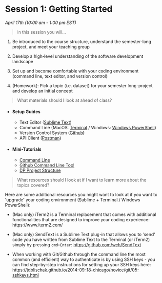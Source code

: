 # Session 1: Getting Started
*April 17th (10:00 am - 1:00 pm EST)*

> In this session you will...

1) Be introduced to the course structure, understand the semester-long project, and meet your teaching group


2) Develop a high-level understanding of the software development landscape


3) Set up and become comfortable with your coding environment (command line, text editor, and version control)


4) (Homework): Pick a topic (i.e. dataset) for your semester 
long-project and develop an initial concept


> What materials should I look at ahead of class?

- #### Setup Guides
	* Text Editor ([Sublime Text](/session1/setup_sublime.md))
	* Command Line (MacOS: [Terminal](/session1/setup_terminal.md) / Windows: [Windows PowerShell](/session1/setup_windows_powershell.md))
	* Version Control System ([Github](/session1/setup_github.md))
	* API Client ([Postman](https://www.postman.com/))

- #### Mini-Tutorials
	* [Command Line](/session1/tutorial_commandline.md)
	* [Github Command Line Tool](/session1/tutorial_githubcommandline.md)
	* [DP Project Structure](/session1/tutorial_dpprojectstructure.md)

> What resources should I look at if I want to learn more about the topics covered?

Here are some additional resources you might want to look at if you want to 'upgrade' your coding environment (Sublime + Terminal / Windows PowerShell):

* (Mac only) iTerm2 is a Terminal replacement that comes with additional functionalities that are designed to improve your coding experience: https://www.iterm2.com/

* (Mac only) SendText is a Sublime Text plug-in that allows you to 'send' code you have written from Sublime Text to the Terminal (or iTerm2) simply by pressing ```cmd+Enter```: https://github.com/wch/SendText

* When working with Git/Github through the command line the most common (and efficient) way to authenticate is by using SSH keys - you can find step-by-step instructions for setting up your SSH keys here: https://jdblischak.github.io/2014-09-18-chicago/novice/git/05-sshkeys.html 

